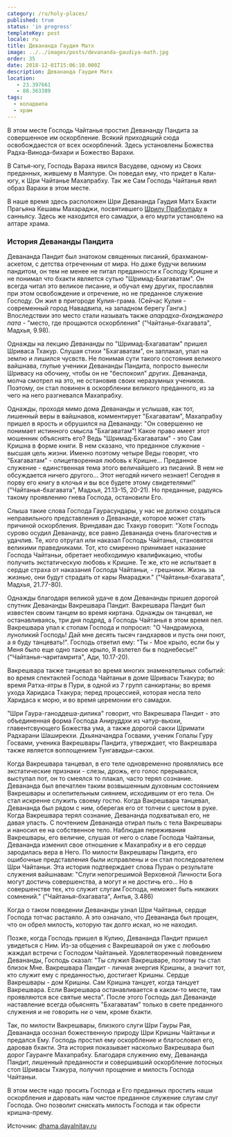 ```yaml
---
category: /ru/holy-places/
published: true
status: 'in progress'
templateKey: post
locale: ru
title: Девананда Гаудия Матх
image: ../../images/posts/devananda-gaudiya-math.jpg
order: 35
date: 2018-12-01T15:06:10.000Z
description: Девананда Гаудия Матх
location:
   - 23.397661
   - 88.363389
tags:
  - коладвипа
  - храм
---
```


В этом месте Господь Чайтанья простил Девананду Пандита за совершенное им оскорбление. Всякий приходящий сюда освобождаестся от всех оскорблений.
Здесь установлены Божества Радха-Винода-бихари и Божество Варахи.

В Сатья-югу, Господь Вараха явился Васудеве, одному из Своих преданных, жившему в Маяпуре.
Он поведал ему, что придет в Кали-югу, к Шри Чайтанье Махапрабху. Так же Сам Господь Чайтанья явил образ Варахи в этом месте.

В наше время здесь расположен Шри Девананда Гаудия Матх Бхакти Прагьяна Кешавы Махараджи, посвятившего [Шрилу Прабхупаду](/ru/srila-prabhupada) в санньясу. Здесь же находится его самадхи, а его мурти установлено на алтаре храма.

### История Девананды Пандита
Девананда Пандит был знатоком священных писаний, брахманом-аскетом, с детства отреченным от мира. Но даже будучи великим пандитом, он тем не менее не питал преданности
к Господу Кришне и не понимал что бхакти является сутью "Шримад-Бхагаватам". Он всегда читал это великое писание, и обучал ему других, прославляя при этом
освобождение и отречение, но не преданное служение Господу. Он жил в пригороде Кулия-грама. (Сейчас Кулия - современный город Навадвипа, на западном берегу Ганги.)
Впоследствии это место стали называть также <i>апарадха-бханджанера пата</i> - "место, где прощаются оскорбления" ("Чайтанья-бхагавата", Мадхья, 9.98).

Однажды на лекцию Девананды по "Шримад-Бхагаватам" пришел Шриваса Тхакур. Слушая стихи "Бхагаватам", он заплакал, упал на землю и лишился чусвств. Не понимая
сути такого состояния великого вайшнава, глупые ученики Девананды Пандита, попросто вынесли Шривасу на обочину, чтобы он не "беспокоил" других.
Девананда, молча смотрел на это, не остановив своих неразумных учеников. Поэтому, он стал повинен в оскорблении великого преданного, из за чего на него
разгневался Махапрабху.

Однажды, проходя мимо дома Девананды и услышав, как тот, лишенный веры в вайшнавов, комментирует "Бхагаватам", Махапрабху пришел в ярость и обрушился на Девананду:
"Он совершенно не понимает истинного смысла "Бхагаватам"! Какое право имеет этот мошенник объяснять его? Ведь "Шримад-Бхагаватам" - это Сам Кришна в форме книги. В нем сказано,
что преданное служение - высшая цель жизни. Именно поэтому четыре Веды говорят, что "Бхагаватам" - олицетворенная любовь к Кришне... Преданное служение - единственная тема
этого величайшего из писаний. В нем не обсуждается ничего другого... Этот негодяй ничего незнает! Сегодня я порву его книгу в клочья и вы все будете этому свидетелями!"
("Чайтанья-бхагавата", Мадхья, 21.13-15, 20-21). Но преданные, радуясь такому проявлению гнева Господа, остановили Его.

Слыша такие слова Господа Гаурасундары, у нас не должно создаться неправильного представления о Девананде, которое может стать причиной оскорбления. Вриндаван дас Тхакур
говорит: "Хотя Господь сурово осудил Девананду, все равно Девананда очень благочестив и удачлив. Те, кого отругал или наказал Господь Чайтанья, становятся великими праведниками.
Тот, кто смиренно принимает наказание Господа Чайтаньи, обретает необходимую квалификацию, чтобы получить экстатическую любовь к Кришне. Те же, кто не испытвает в сердце страха
от наказания Господа Чайтаньи, - грешники. Жизнь за жизнью, они будут страдать от кары Ямараджи." ("Чайтанья-бхагавата", Мадхья, 21.77-80).

Однажды благодаря великой удаче в дом Девананды пришел дорогой спутник Девананды Вакрешвара Пандит. Вакрешвара Пандит был известен своим танцем во время киртана.
Однажды он танцевал, не останавливаясь, три дня подряд, а Господь Чайтанья в этом время пел. Вакрешвара упал к стопам Господа и попросил: "О Чандрамукха, луноликий Господь! Дай
мне десять тысяч гандхарвов и пусть они поют, а я буду танцевать!". Господь ответил ему: "Ты - Мое крыло, если бы у Меня было еще одно такое крыло, Я взлетел бы в поднебесье!"
("Чайтанья-чаритамрита", Ади, 10.17-20).

Вакрешвара также танцевал во время многих знаменательных событий: во время спектаклей Господа Чайтаньи в доме Шривасы Тхакура; во время Ратха-ятры в Пури,
в одной из 7 групп санкиртаны; во время ухода Харидаса Тхакура; перед процессией, которая несла тело Харидаса к морю, и во время церемонии его самадхи.

"Шри Гаура-ганоддеша-дипика" говорит, что Вакрешвара Пандит - это объединенная форма Господа Анируддхи из чатур-вьюхи, главентсвующего Божества ума, а также
дорогой сакхи Шримати Радхарани Шаширекхи. Дхьяначандра Госвами, ученик Гопалы Гуру Госвами, ученика Вакрешвары Пандита, утверждает, что Вакрешвара также является
воплощением Тунгавидьи-сакхи.

Когда Вакрешвара танцевал, в его теле одновременно проявлялись все экстатические признаки - слезы, дрожь, его голос прерывался, выступал пот, он то смеялся то плакал,
часто терял сознание. Девананда был впечатлен таким возвышенным духовным состоянием Вакрешвары и ослепительным сиянием, исходившим от его тела.
Он стал искренне служить своему гостю. Когда Вакрешвара танцевал, Девананда был рядом с ним, оберегая его от толчеи с шестом в руке. Когда Вакрешвара терял сознание,
Девананда подхватывал его, не давая упасть. С почтением Девананда отирал пыль с тела Вакрешвары и наносил ее на собственное тело. Наблюдая переживания Вакрешвары,
его величие, слушая от него о славе Господа Чайтаньи, Девананда изменил свое отношение к Махапрабху и в его сердце зародилась вера в Него. По милости Вакрешвары Пандита,
его ошибочные представления были исправлены и он стал последователем Шри Чайтаньи. Эта история подтверждает слова Пуран о результате служения вайшнавам: "Слуги непогрешимой
Верховной Личности Бога могут достичь совершенства, а могут и не достичь его... Но в совершенстве тех, кто служит слугам Господа, неможет быть никаких сомнений."
("Чайтанья-бхагавата", Антья, 3.486)

Когда о таком поведении Девананды узнал Шри Чайтанья, сердце Господа тотчас растаяло. А это означало, что Девананда был прощен, что он обрел милость, которую так
долго искал, но не находил.

Позже, когда Господь пришел в Кулию, Девананда Пандит пришел увидеться с Ним. Из-за общения с Вакрешварой он уже с любоьвю жаждал встречи с Господом Чайтаньей.
Удовлетворенный поведением Девананды, Господь сказал: "Ты служил Вакрешваре, поэтому ты стал близок Мне. Вакрешвара Пандит - личная энергия Кришны, а значит тот,
кто служит ему с преданностью, достигает Кришны. Сердце Вакрешвары - дом Кришны. Сам Кришна танцует, когда танцует Вакрешвара. Если Вакрешвара останавливается
в каком-то месте, там проявляются все святые места". После этого Господь дал Девананде наставление всегда обьяснять "Бхагаватам" только в свете преданного служения
и не говорить ни о чем, кроме бхакти.

Так, по милости Вакрешвары, близкого слуги Шри Гауры Рая, Девананда осознал божественную природу Шри Кришны Чайтаньи и предался Ему. Господь простил ему оскорбление
и благословил его, даровав бхакти. Эта история показывает насколько Вакрешвара был дорог Гауранге Махапрабху. Благодаря служению ему, Девананда Пандит,
лишенный преданности и совершивший оскорбление лотосных стоп Шривасы Тхакура, получил прощение и милость Господа Чайтаньи.

В этом месте надо просить Господа и Его преданных простить наши оскорбления и даровать нам чистое преданное служение слугам слуг Господа. Оно позволит снискать
милость Господа и так обрести кришна-прему.

Источник: [dhama.dayalnitay.ru](http://dhama.dayalnitay.ru/)

<tbd locale="ru" url="mailto:haribol@mayapur.live"></tbd>
